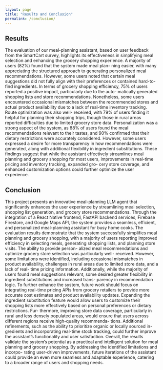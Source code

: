 ```yaml
---
layout: page
title: "Results and Conclusion"
permalink: /conclusion/
---
```


## Results

The evaluation of our meal-planning assistant, based on user feedback from the SmartCart
survey, highlights its effectiveness in simplifying meal selection and enhancing the grocery
shopping experience. A majority of users (82%) found that the system made meal plan-
ning easier, with many appreciating the structured approach to generating personalized
meal recommendations. However, some users noted that certain meal suggestions did not
fully align with their preferences or contained hard-to-find ingredients. In terms of grocery
shopping efficiency, 75% of users reported a positive impact, particularly due to the auto-
matically generated shopping lists and store recommendations. Nonetheless, some users
encountered occasional mismatches between the recommended stores and actual product
availability due to a lack of real-time inventory tracking. Route optimization was also well-
received, with 79% of users finding it helpful for planning their shopping trips, though those
in rural areas reported difficulties due to limited grocery store data. Personalization was a
strong aspect of the system, as 88% of users found the meal recommendations relevant to
their tastes, and 90% confirmed that their dietary restrictions were accurately considered.
However, some users expressed a desire for more transparency in how recommendations
were generated, along with additional flexibility in ingredient substitutions. These findings
suggest that while the assistant effectively streamlines meal planning and grocery shopping
for most users, improvements in real-time pricing and inventory tracking, expanded gro-
cery store coverage, and enhanced customization options could further optimize the user
experience.


## Conclusion

This project presents an innovative meal-planning LLM agent that significantly enhances the
user experience by streamlining meal selection, shopping list generation, and grocery store
recommendations. Through the integration of a React Native frontend, FastAPI backend
services, Firebase Firestore, and Google Maps API, the system provides a seamless, efficient,
and personalized meal-planning assistant for busy home cooks.
The evaluation results demonstrate that the system successfully simplifies meal planning
and grocery shopping, with a majority of users reporting improved efficiency in selecting
meals, generating shopping lists, and planning store visits. The ability to provide person-
alized meal recommendations and optimize grocery store selection was particularly well-
received. However, some limitations were identified, including occasional mismatches in
product availability, challenges in rural areas due to limited store data, and a lack of real-
time pricing information. Additionally, while the majority of users found meal suggestions
relevant, some desired greater flexibility in ingredient substitutions and increased trans-
parency in recommendation logic.
To further enhance the system, future work should focus on integrating real-time pricing
APIs from grocery retailers to provide more accurate cost estimates and product availability
updates. Expanding the ingredient substitution feature would allow users to customize their
shopping lists more effectively based on personal preferences or dietary restrictions. Fur-
thermore, improving store data coverage, particularly in rural and less densely populated
areas, would ensure that users across different regions receive high-quality recommenda-
tions. Additional refinements, such as the ability to prioritize organic or locally sourced in-
gredients and incorporating real-time stock tracking, could further improve the assistant’s
functionality and user satisfaction.
Overall, the results validate the system’s potential as a practical and intelligent solution for
meal planning and grocery shopping. By addressing the identified limitations and incorpo-
rating user-driven improvements, future iterations of the assistant could provide an even
more seamless and adaptable experience, catering to a broader range of users and shopping
needs.
